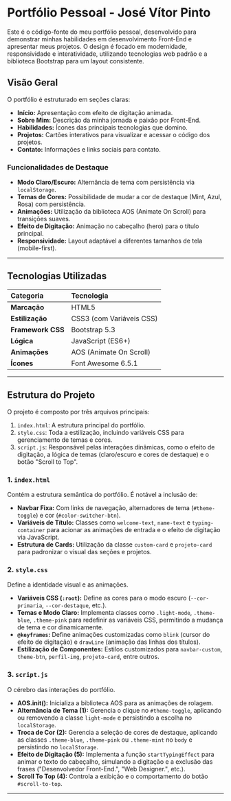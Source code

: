 # Portfólio Pessoal - José Vítor Pinto

Este é o código-fonte do meu portfólio pessoal, desenvolvido para demonstrar minhas habilidades em desenvolvimento Front-End e apresentar meus projetos. O design é focado em modernidade, responsividade e interatividade, utilizando tecnologias web padrão e a biblioteca Bootstrap para um layout consistente.

## Visão Geral

O portfólio é estruturado em seções claras:
* **Início:** Apresentação com efeito de digitação animada.
* **Sobre Mim:** Descrição da minha jornada e paixão por Front-End.
* **Habilidades:** Ícones das principais tecnologias que domino.
* **Projetos:** Cartões interativos para visualizar e acessar o código dos projetos.
* **Contato:** Informações e links sociais para contato.

### Funcionalidades de Destaque
* **Modo Claro/Escuro:** Alternância de tema com persistência via `localStorage`.
* **Temas de Cores:** Possibilidade de mudar a cor de destaque (Mint, Azul, Rosa) com persistência.
* **Animações:** Utilização da biblioteca AOS (Animate On Scroll) para transições suaves.
* **Efeito de Digitação:** Animação no cabeçalho (hero) para o título principal.
* **Responsividade:** Layout adaptável a diferentes tamanhos de tela (mobile-first).

---

## Tecnologias Utilizadas

| Categoria | Tecnologia |
| :--- | :--- |
| **Marcação** | HTML5 |
| **Estilização** | CSS3 (com Variáveis CSS) |
| **Framework CSS** | Bootstrap 5.3 |
| **Lógica** | JavaScript (ES6+) |
| **Animações** | AOS (Animate On Scroll) |
| **Ícones** | Font Awesome 6.5.1 |

---

## Estrutura do Projeto

O projeto é composto por três arquivos principais:

1.  `index.html`: A estrutura principal do portfólio.
2.  `style.css`: Toda a estilização, incluindo variáveis CSS para gerenciamento de temas e cores.
3.  `script.js`: Responsável pelas interações dinâmicas, como o efeito de digitação, a lógica de temas (claro/escuro e cores de destaque) e o botão "Scroll to Top".

### 1. `index.html`

Contém a estrutura semântica do portfólio. É notável a inclusão de:
* **Navbar Fixa:** Com links de navegação, alternadores de tema (`#theme-toggle`) e cor (`#color-switcher-btn`).
* **Variáveis de Título:** Classes como `welcome-text`, `name-text` e `typing-container` para acionar as animações de entrada e o efeito de digitação via JavaScript.
* **Estrutura de Cards:** Utilização da classe `custom-card` e `projeto-card` para padronizar o visual das seções e projetos.

### 2. `style.css`

Define a identidade visual e as animações.
* **Variáveis CSS (`:root`):** Define as cores para o modo escuro (`--cor-primaria`, `--cor-destaque`, etc.).
* **Temas e Modo Claro:** Implementa classes como `.light-mode`, `.theme-blue`, `.theme-pink` para redefinir as variáveis CSS, permitindo a mudança de tema e cor dinamicamente.
* **`@keyframes`:** Define animações customizadas como `blink` (cursor do efeito de digitação) e `drawLine` (animação das linhas dos títulos).
* **Estilização de Componentes:** Estilos customizados para `navbar-custom`, `theme-btn`, `perfil-img`, `projeto-card`, entre outros.

### 3. `script.js`

O cérebro das interações do portfólio.
* **AOS.init():** Inicializa a biblioteca AOS para as animações de rolagem.
* **Alternância de Tema (1):** Gerencia o clique no `#theme-toggle`, aplicando ou removendo a classe `light-mode` e persistindo a escolha no `localStorage`.
* **Troca de Cor (2):** Gerencia a seleção de cores de destaque, aplicando as classes `.theme-blue`, `.theme-pink` ou `.theme-mint` no `body` e persistindo no `localStorage`.
* **Efeito de Digitação (5):** Implementa a função `startTypingEffect` para animar o texto do cabeçalho, simulando a digitação e a exclusão das frases ("Desenvolvedor Front-End.", "Web Designer.", etc.).
* **Scroll To Top (4):** Controla a exibição e o comportamento do botão `#scroll-to-top`.

---

